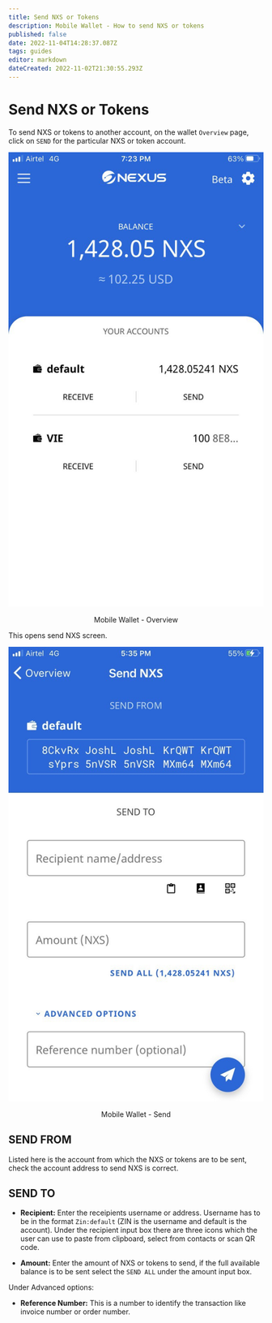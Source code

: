 ```yaml
---
title: Send NXS or Tokens
description: Mobile Wallet - How to send NXS or tokens 
published: false
date: 2022-11-04T14:28:37.087Z
tags: guides
editor: markdown
dateCreated: 2022-11-02T21:30:55.293Z
---
```


# Send NXS or Tokens
To send NXS or tokens to another account, on the wallet `Overview` page, click on `SEND` for the particular NXS or token account.

![mobile-wallet-overview.jpeg](/mobile-wallet-overview.jpeg)<p align=center>Mobile Wallet - Overview</p>

This opens send NXS screen.

![mobile-wallet-send.jpg](/mobile-wallet-send.jpg)<p align=center>Mobile Wallet - Send</p>

## SEND FROM
Listed here is the account from which the NXS or tokens are to be sent, check the account address to send NXS is correct.
&nbsp;

## SEND TO

- **Recipient:** Enter the receipients username or address. Username has to be in the format `Zin:default` (ZIN is the username and default is the account). Under the recipient input box there are three icons which the user can use to paste from clipboard, select from contacts or scan QR code.

- **Amount:** Enter the amount of NXS or tokens to send, if the full available balance is to be sent  select the `SEND ALL` under the amount input box.

Under Advanced options:
- **Reference Number:** This is a number to identify the transaction like invoice number or order number.